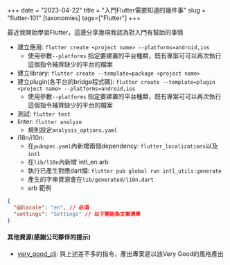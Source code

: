 +++
date = "2023-04-22"
title = "入門Flutter需要知道的幾件事"
slug = "flutter-101"
[taxonomies]
tags=["Flutter"]
+++

最近我開始學習Flutter，這邊分享幾項我認為對入門有幫助的事情

- 建立應用: `flutter create <project name> --platforms=android,ios`
    - 使用參數`--platforms` 指定要建置的平台種類，既有專案可可以再次執行這個指令補齊缺少的平台的檔案
- 建立library: `flutter create --template=package <project name>`
- 建立plugin(各平台的bridge程式碼): `flutter create --template=plugin <project name> --platforms=android,ios`
    - 使用參數`--platforms` 指定要建置的平台種類，既有專案可可以再次執行這個指令補齊缺少的平台的檔案
- 測試: `flutter test`
- linter: `flutter analyze`
    - 規則設定`analysis_options.yaml`
- i18n/i10n: 
    - 在`pubspec.yaml`內新增兩個dependency: `flutter_localizations`以及`intl`
    - 在`lib/l10n`內新增`intl_en.arb
    - 執行已產生對應dart檔: `flutter pub global run intl_utils:generate`
    - 產生的字串資源會在`lib/generated/l10n.dart`
    - arb 範例
```json
{
  "@@locale": "en", // 必須
  "settings": "Settings" // 以下開始為文案清單
}
```

#### 其他資源(感謝公司夥伴的提示)
- [very_good_cli][1]: 與上述差不多的指令，產出專案是以該Very Good的風格產出




[1]: https://pub.dev/packages/very_good_cli




